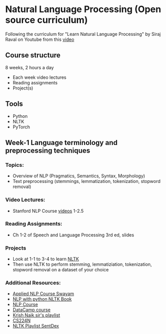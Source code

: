 # Natural Language Processing (Open source curriculum)

Following the curriculum for "Learn Natural Language Processing" by Siraj Raval on Youtube from this [video](https://www.youtube.com/watch?v=GazFsfcijXQ&feature=youtu.be)

## Course structure
8 weeks, 2 hours a day
- Each week video lectures
- Reading assignments
- Project(s)

## Tools
- Python
- NLTK
- PyTorch

## Week-1 Language terminology and preprocessing techniques

### Topics:

- Overview of NLP (Pragmatics, Semantics, Syntax, Morphology)
- Text preprocessing (stemmings, lemmatization, tokenization, stopword removal)

### Video Lectures:
- Stanford NLP Course [videos](https://web.stanford.edu/~jurafsky/slp3/) 1-2.5

### Reading Assignments:
- Ch 1-2 of Speech and Language Processing 3rd ed, slides

### Projects
- Look at 1-1 to 3-4 to learn [NLTK](https://github.com/hb20007/hands-on-nltk-tutorial)
- Then use NLTK to perform stemming, lemmatiziation, tokenization, stopword removal on a dataset of your choice

### Additional Resources:
- [Applied NLP Course Swayam](https://onlinecourses.nptel.ac.in/noc20_cs87/course)
- [NLP with python NLTK Book](http://www.nltk.org/book/)
- [NLP Course](https://www3.nd.edu/~dchiang/teaching/nlp/2017/)
- [DataCamp course](https://learn.datacamp.com/)
- [Krish Naik sir's playlist](https://www.youtube.com/watch?v=fM4qTMfCoak&list=PLZoTAELRMXVMdJ5sqbCK2LiM0HhQVWNzm)
- [CS224N](https://www.youtube.com/watch?v=8rXD5-xhemo&list=PLoROMvodv4rOhcuXMZkNm7j3fVwBBY42z)
- [NLTK Playlist SentDex](https://www.youtube.com/watch?v=FLZvOKSCkxY&list=PLQVvvaa0QuDf2JswnfiGkliBInZnIC4HL)
